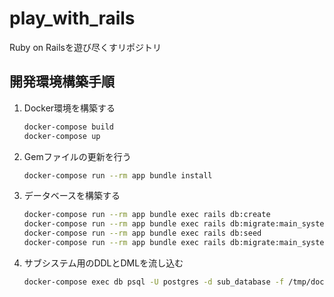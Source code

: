 # play_with_rails
Ruby on Railsを遊び尽くすリポジトリ

## 開発環境構築手順
1. Docker環境を構築する
   ```sh
   docker-compose build
   docker-compose up
   ```
1. Gemファイルの更新を行う
   ```sh
   docker-compose run --rm app bundle install
   ```
1. データベースを構築する
   ```sh
   docker-compose run --rm app bundle exec rails db:create
   docker-compose run --rm app bundle exec rails db:migrate:main_system
   docker-compose run --rm app bundle exec rails db:seed
   docker-compose run --rm app bundle exec rails db:migrate:main_system RAILS_ENV=test
   ```
1. サブシステム用のDDLとDMLを流し込む
   ```sh
   docker-compose exec db psql -U postgres -d sub_database -f /tmp/docker_files/sub_database.sql
   ```